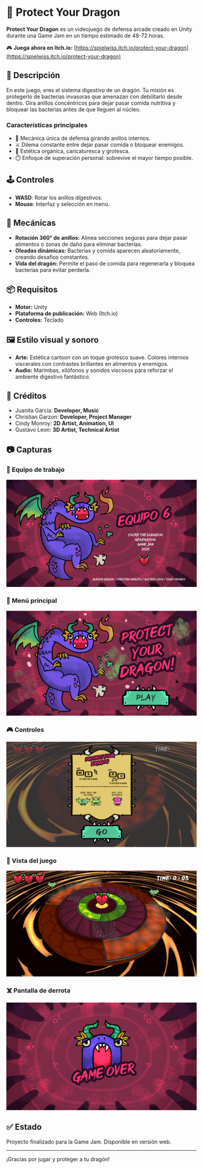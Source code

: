 # 🐉 Protect Your Dragon

**Protect Your Dragon** es un videojuego de defensa arcade creado en Unity durante una Game Jam en un tiempo estimado de 48-72 horas.

🎮 **Juega ahora en Itch.io:** [https://spielwiss.itch.io/protect-your-dragon](https://spielwiss.itch.io/protect-your-dragon)

## 🧠 Descripción

En este juego, eres el sistema digestivo de un dragón. Tu misión es protegerlo de bacterias invasoras que amenazan con debilitarlo desde dentro. Gira anillos concéntricos para dejar pasar comida nutritiva y bloquear las bacterias antes de que lleguen al núcleo.

### Características principales

- 🎯 Mecánica única de defensa girando anillos internos.
- ⚔️ Dilema constante entre dejar pasar comida o bloquear enemigos.
- 🧪 Estética orgánica, caricaturesca y grotesca.
- ⏱️ Enfoque de superación personal: sobrevive el mayor tiempo posible.

## 🕹️ Controles

- **WASD**: Rotar los anillos digestivos.
- **Mouse**: Interfaz y selección en menú.

## 🧩 Mecánicas

- **Rotación 360° de anillos:** Alinea secciones seguras para dejar pasar alimentos o zonas de daño para eliminar bacterias.
- **Oleadas dinámicas:** Bacterias y comida aparecen aleatoriamente, creando desafíos constantes.
- **Vida del dragón:** Permite el paso de comida para regenerarla y bloquea bacterias para evitar perderla.

## 📦 Requisitos

- **Motor:** Unity
- **Plataforma de publicación:** Web (Itch.io)
- **Controles:** Teclado

## 🖼️ Estilo visual y sonoro

- **Arte:** Estética cartoon con un toque grotesco suave. Colores internos viscerales con contrastes brillantes en alimentos y enemigos.
- **Audio:** Marimbas, xilófonos y sonidos viscosos para reforzar el ambiente digestivo fantástico.

## 👥 Créditos

- Juanita Garcia: **Developer, Music**
- Christian Garzon: **Developer, Project Manager**
- Cindy Monroy: **2D Artist, Animation, UI**
- Gustavo Leon: **3D Artist, Technical Artist**

## 📷 Capturas
### 👥 Equipo de trabajo
![Equipo de trabajo](./screenshots/Screenshot5.png)
### 🧭 Menú principal
![Menú principal](./screenshots/Screenshot4.png)
### 🎮 Controles
![Controles del juego](./screenshots/Screenshot1.png)
### 🐉 Vista del juego
![Gameplay](./screenshots/Screenshot2.png)
### ☠️ Pantalla de derrota
![Game Over](./screenshots/Screenshot3.png)

## ✅ Estado

Proyecto finalizado para la Game Jam. Disponible en versión web.

---

¡Gracias por jugar y proteger a tu dragón!
